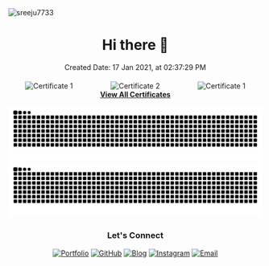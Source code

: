 <div align="center">
    <img src="https://komarev.com/ghpvc/?username=sreeju7733&label=Profile%20Views&color=0e75b6&style=flat" align='left' alt="sreeju7733" /><br>
    <h1 align="center">Hi there 👋</h1>
    <p align="center">Created Date: 17 Jan 2021, at 02:37:29 PM</p>
    <div style="display: flex; justify-content: center; align-items: center; flex-wrap: wrap; gap: 10px; margin-top: 20px;">
        <div style="flex: 1; max-width: 45%;">
            <img src="https://certificates.cs50.io/2c93ffd9-177a-4187-9bb7-cac0780fa781.png?size=A4" alt="Certificate 1">
        </div>
        <div style="flex: 1; max-width: 45%;">
            <img src="https://certificates.cs50.io/52e67efa-170d-475e-a751-a16dfe3f3c69.png?size=A4" alt="Certificate 2">
        </div>
        <div style="flex: 1; max-width: 45%;">
            <img src="https://github.com/Sreeju7733/sreeju7733/assets/77568405/a86af2d1-c95d-4d33-8cd5-6d014a69b8eb" alt="Certificate 1">
        </div>
    </div>
    <b><a href="https://sreeju7733.github.io/sreeju7733/index.html">View All Certificates</a></b>
    <p align="center">
        <img src="https://raw.githubusercontent.com/shahradelahi/shahradelahi/output/github-contribution-grid-snake-dark.svg#gh-dark-mode-only" alt="github contribution grid snake animation">
        <img src="https://raw.githubusercontent.com/shahradelahi/shahradelahi/output/github-contribution-grid-snake.svg#gh-light-mode-only" alt="github contribution grid snake animation">
    </p>
    <h3 align="center">Let's Connect</h3>
    <p align="center">
        <a href="https://sreeju77733.github.io/" target="_blank"><img src="https://img.icons8.com/bubbles/50/000000/web.png" alt="Portfolio"></a>
        <a href="https://github.com/sreeju7733" target="_blank"><img src="https://img.icons8.com/bubbles/50/000000/github.png" alt="GitHub"></a>
        <a href="https://dev.to/sreeju" target="_blank"><img src="https://img.icons8.com/bubbles/50/000000/web.png" alt="Blog"></a>
        <a href="https://www.instagram.com/sreeeejuu/" target="_blank"><img src="https://img.icons8.com/bubbles/50/000000/instagram.png" alt="Instagram"></a>
        <a href="mailto:sreeju.textme@outlook.com" target="_blank"><img src="https://img.icons8.com/bubbles/50/000000/gmail.png" alt="Email"></a>
    </p>
</div>
